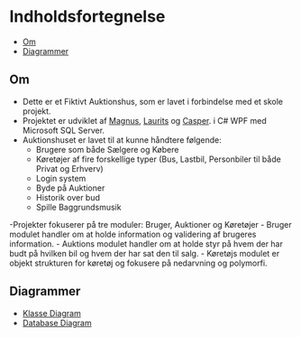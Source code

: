 ﻿# Indholdsfortegnelse

- [Om](#om)
- [Diagrammer](#diagrammer)

## Om

- Dette er et Fiktivt Auktionshus, som er lavet i forbindelse med et skole projekt.
- Projektet er udviklet af [Magnus](https://github.com/Programguy59), [Laurits](https://github.com/Lauritslund1) og [Casper](https://github.com/consoleBeep). i C# WPF med Microsoft SQL Server.
- Auktionshuset er lavet til at kunne håndtere følgende:
    - Brugere som både Sælgere og Købere
    - Køretøjer af fire forskellige typer (Bus, Lastbil, Personbiler til både Privat og Erhverv)
    - Login system
    - Byde på Auktioner
    - Historik over bud
    - Spille Baggrundsmusik

-Projekter fokuserer på tre moduler: Bruger, Auktioner og Køretøjer
    - Bruger modulet handler om at holde information og validering af brugeres information.
    - Auktions modulet handler om at holde styr på hvem der har budt på hvilken bil og hvem der har sat den til salg.
    - Køretøjs modulet er objekt strukturen for køretøj og fokusere på nedarvning og polymorfi.

## Diagrammer

- [Klasse Diagram]()
- [Database Diagram]()
